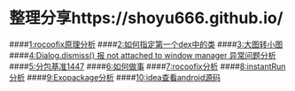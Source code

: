 # 整理分享https://shoyu666.github.io/
####<a href="https://github.com/shoyu666/shoyu666.github.io/blob/master/rocoofixAnalysis.md">1:rocoofix原理分析</a>
####<a href="https://github.com/shoyu666/shoyu666.github.io/blob/master/custom_dex.md">2:如何指定第一个dex中的类</a>
####<a href="https://github.com/shoyu666/shoyu666.github.io/blob/master/bigImageToSmall.md">3:大图转小图</a>
####<a href="https://github.com/shoyu666/shoyu666.github.io/blob/master/not_attached_to_window_manager.md">4:Dialog.dismiss() 报 not attached to window manager 异常问题分析</a>
####<a href="https://github.com/shoyu666/shoyu666.github.io/blob/master/分包基准1447.md">5:分包基准1447</a>
####<a href="https://github.com/shoyu666/shoyu666.github.io/blob/master/如何做事.md">6:如何做事</a>
####<a href="https://github.com/shoyu666/shoyu666.github.io/blob/master/rocoofixAnalysis.md">7:rocoofix分析</a>
####<a href="https://github.com/shoyu666/shoyu666.github.io/blob/master/instantRun分析.md">8:instantRun分析</a>
####<a href="https://github.com/shoyu666/shoyu666.github.io/blob/master/Exopackage分析.md">9:Exopackage分析</a>
####<a href="https://github.com/shoyu666/shoyu666.github.io/blob/master/idea查看android源码.md">10:idea查看android源码</a>
